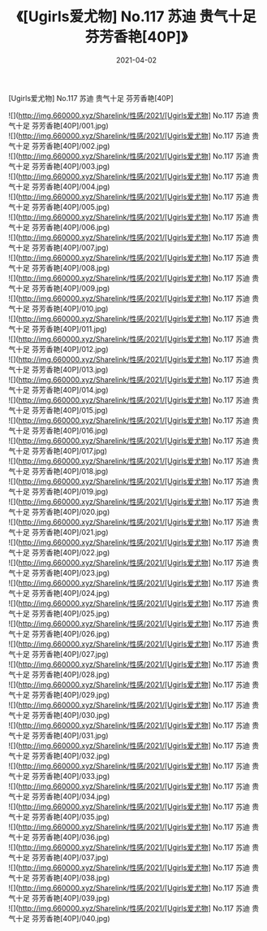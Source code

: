 ﻿---
layout: post
title:  《[Ugirls爱尤物] No.117 苏迪 贵气十足 芬芳香艳[40P]》
date:   2021-04-02
img: http://img.660000.xyz/Sharelink/性感/2021/[Ugirls爱尤物] No.117 苏迪 贵气十足 芬芳香艳[40P]/000.jpg
categories: [美女, 清纯, 唯美]
---

[Ugirls爱尤物] No.117 苏迪 贵气十足 芬芳香艳[40P]

  ![](http://img.660000.xyz/Sharelink/性感/2021/[Ugirls爱尤物] No.117 苏迪 贵气十足 芬芳香艳[40P]/001.jpg) <br> ![](http://img.660000.xyz/Sharelink/性感/2021/[Ugirls爱尤物] No.117 苏迪 贵气十足 芬芳香艳[40P]/002.jpg) <br> ![](http://img.660000.xyz/Sharelink/性感/2021/[Ugirls爱尤物] No.117 苏迪 贵气十足 芬芳香艳[40P]/003.jpg) <br> ![](http://img.660000.xyz/Sharelink/性感/2021/[Ugirls爱尤物] No.117 苏迪 贵气十足 芬芳香艳[40P]/004.jpg) <br> ![](http://img.660000.xyz/Sharelink/性感/2021/[Ugirls爱尤物] No.117 苏迪 贵气十足 芬芳香艳[40P]/005.jpg) <br> ![](http://img.660000.xyz/Sharelink/性感/2021/[Ugirls爱尤物] No.117 苏迪 贵气十足 芬芳香艳[40P]/006.jpg) <br> ![](http://img.660000.xyz/Sharelink/性感/2021/[Ugirls爱尤物] No.117 苏迪 贵气十足 芬芳香艳[40P]/007.jpg) <br> ![](http://img.660000.xyz/Sharelink/性感/2021/[Ugirls爱尤物] No.117 苏迪 贵气十足 芬芳香艳[40P]/008.jpg) <br> ![](http://img.660000.xyz/Sharelink/性感/2021/[Ugirls爱尤物] No.117 苏迪 贵气十足 芬芳香艳[40P]/009.jpg) <br> ![](http://img.660000.xyz/Sharelink/性感/2021/[Ugirls爱尤物] No.117 苏迪 贵气十足 芬芳香艳[40P]/010.jpg) <br> ![](http://img.660000.xyz/Sharelink/性感/2021/[Ugirls爱尤物] No.117 苏迪 贵气十足 芬芳香艳[40P]/011.jpg) <br> ![](http://img.660000.xyz/Sharelink/性感/2021/[Ugirls爱尤物] No.117 苏迪 贵气十足 芬芳香艳[40P]/012.jpg) <br> ![](http://img.660000.xyz/Sharelink/性感/2021/[Ugirls爱尤物] No.117 苏迪 贵气十足 芬芳香艳[40P]/013.jpg) <br> ![](http://img.660000.xyz/Sharelink/性感/2021/[Ugirls爱尤物] No.117 苏迪 贵气十足 芬芳香艳[40P]/014.jpg) <br> ![](http://img.660000.xyz/Sharelink/性感/2021/[Ugirls爱尤物] No.117 苏迪 贵气十足 芬芳香艳[40P]/015.jpg) <br> ![](http://img.660000.xyz/Sharelink/性感/2021/[Ugirls爱尤物] No.117 苏迪 贵气十足 芬芳香艳[40P]/016.jpg) <br> ![](http://img.660000.xyz/Sharelink/性感/2021/[Ugirls爱尤物] No.117 苏迪 贵气十足 芬芳香艳[40P]/017.jpg) <br> ![](http://img.660000.xyz/Sharelink/性感/2021/[Ugirls爱尤物] No.117 苏迪 贵气十足 芬芳香艳[40P]/018.jpg) <br> ![](http://img.660000.xyz/Sharelink/性感/2021/[Ugirls爱尤物] No.117 苏迪 贵气十足 芬芳香艳[40P]/019.jpg) <br> ![](http://img.660000.xyz/Sharelink/性感/2021/[Ugirls爱尤物] No.117 苏迪 贵气十足 芬芳香艳[40P]/020.jpg) <br> ![](http://img.660000.xyz/Sharelink/性感/2021/[Ugirls爱尤物] No.117 苏迪 贵气十足 芬芳香艳[40P]/021.jpg) <br> ![](http://img.660000.xyz/Sharelink/性感/2021/[Ugirls爱尤物] No.117 苏迪 贵气十足 芬芳香艳[40P]/022.jpg) <br> ![](http://img.660000.xyz/Sharelink/性感/2021/[Ugirls爱尤物] No.117 苏迪 贵气十足 芬芳香艳[40P]/023.jpg) <br> ![](http://img.660000.xyz/Sharelink/性感/2021/[Ugirls爱尤物] No.117 苏迪 贵气十足 芬芳香艳[40P]/024.jpg) <br> ![](http://img.660000.xyz/Sharelink/性感/2021/[Ugirls爱尤物] No.117 苏迪 贵气十足 芬芳香艳[40P]/025.jpg) <br> ![](http://img.660000.xyz/Sharelink/性感/2021/[Ugirls爱尤物] No.117 苏迪 贵气十足 芬芳香艳[40P]/026.jpg) <br> ![](http://img.660000.xyz/Sharelink/性感/2021/[Ugirls爱尤物] No.117 苏迪 贵气十足 芬芳香艳[40P]/027.jpg) <br> ![](http://img.660000.xyz/Sharelink/性感/2021/[Ugirls爱尤物] No.117 苏迪 贵气十足 芬芳香艳[40P]/028.jpg) <br> ![](http://img.660000.xyz/Sharelink/性感/2021/[Ugirls爱尤物] No.117 苏迪 贵气十足 芬芳香艳[40P]/029.jpg) <br> ![](http://img.660000.xyz/Sharelink/性感/2021/[Ugirls爱尤物] No.117 苏迪 贵气十足 芬芳香艳[40P]/030.jpg) <br> ![](http://img.660000.xyz/Sharelink/性感/2021/[Ugirls爱尤物] No.117 苏迪 贵气十足 芬芳香艳[40P]/031.jpg) <br> ![](http://img.660000.xyz/Sharelink/性感/2021/[Ugirls爱尤物] No.117 苏迪 贵气十足 芬芳香艳[40P]/032.jpg) <br> ![](http://img.660000.xyz/Sharelink/性感/2021/[Ugirls爱尤物] No.117 苏迪 贵气十足 芬芳香艳[40P]/033.jpg) <br> ![](http://img.660000.xyz/Sharelink/性感/2021/[Ugirls爱尤物] No.117 苏迪 贵气十足 芬芳香艳[40P]/034.jpg) <br> ![](http://img.660000.xyz/Sharelink/性感/2021/[Ugirls爱尤物] No.117 苏迪 贵气十足 芬芳香艳[40P]/035.jpg) <br> ![](http://img.660000.xyz/Sharelink/性感/2021/[Ugirls爱尤物] No.117 苏迪 贵气十足 芬芳香艳[40P]/036.jpg) <br> ![](http://img.660000.xyz/Sharelink/性感/2021/[Ugirls爱尤物] No.117 苏迪 贵气十足 芬芳香艳[40P]/037.jpg) <br> ![](http://img.660000.xyz/Sharelink/性感/2021/[Ugirls爱尤物] No.117 苏迪 贵气十足 芬芳香艳[40P]/038.jpg) <br> ![](http://img.660000.xyz/Sharelink/性感/2021/[Ugirls爱尤物] No.117 苏迪 贵气十足 芬芳香艳[40P]/039.jpg) <br> ![](http://img.660000.xyz/Sharelink/性感/2021/[Ugirls爱尤物] No.117 苏迪 贵气十足 芬芳香艳[40P]/040.jpg) <br>